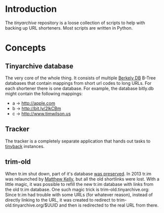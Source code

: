 # Introduction
The _tinyarchive_ repository is a loose collection of scripts to help with
backing up URL shorteners. Most scripts are written in Python.

# Concepts
## Tinyarchive database
The very core of the whole thing. It consists of multiple [Berkely
DB](https://en.wikipedia.org/wiki/Berkeley_DB) B-Tree databases that contain
mappings from short url codes to long URLs. For each shortener there is one
database. For example, the database bitly.db might contain the following
mappings:

* a -> http://apple.com
* b -> http://bit.ly/2lkCBm
* c -> http://www.timwilson.us

## Tracker
The tracker is a completely separate application that hands out tasks to
[tinyback](https://github.com/soult/tinyback) instances.

## trim-old
When tr.im shut down, part of it's database [was preserved](http://urlte.am/).
In 2013 tr.im was relaunched by [Matthew Kelly](https://twitter.com/mattkel),
but all the old shortlinks were lost. With a little magic, it was possible to
refill the new tr.im database with links from the old tr.im database. One such
magic trick is trim-old.tinyarchive.org: Since tr.im had trouble with some URLs
(for whatever reason), instead of directly linking to the URL, it was created
to redirect to trim-old.tinyarchive.org/$UUID and then is redirected to the
real URL from there.
